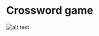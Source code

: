 # Crossword game

![alt text](https://github.com/proman3419/Programming-Challenges-v1.4/Screenshots/38_1.PNG)
